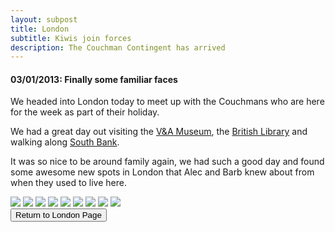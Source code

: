 ```yaml
---
layout: subpost
title: London
subtitle: Kiwis join forces
description: The Couchman Contingent has arrived
---
```


<h4>03/01/2013: Finally some familiar faces</h4>

We headed into London today to meet up with the Couchmans who are here for the week as part of their holiday.

We had a great day out visiting the <a target="_blank" href="https://www.vam.ac.uk/">V&A Museum</a>, 
the <a target="_blank" href="https://www.bl.uk/">British Library</a> and walking along <a target="_blank" href="https://southbanklondon.com/index">South Bank</a>. 

It was so nice to be around family again, we had such a good day and found some awesome new spots in London that Alec and Barb knew about from when they used to live here. 

<img src="https://lh3.googleusercontent.com/_ct2XXpvkhC2TkFgeJYrnpnujCIdk2z4nKOUd4voHcN0irUinvtLA3e78TxaUa8A1PPCj2AP_X0Z4Xa1xZQ_CqxNePsyZNUHsfqF6E9UVOfCCVBn0pvQtVYh5EyEXZ-2nBBCGNSmn4Y=w2400" class="image1">
<img src="https://lh3.googleusercontent.com/qznDWogQmpgySsl2lXIm7nKy5UEZsr_3buvCRkLQuOmpDa2TyGXqISPON56dK3_QLxwkrEduhsVU0ahKiwz-VBqpoTwMnLO-tT4-COcy5_msS1KTcdHKe3vXFouB8yt4aO7rj4FsmJ8=w2400" class="image1">
<img src="https://lh3.googleusercontent.com/k1-CSEwe6MmmKqaO3DeriOjo3a63xE3BD8W-eK4BmZ_7yNIb_DIOQpS4DE1ylgx3KZeEwSdoy4PIV-Ct-RlgqO3zm-yMGOGZO79t4qI7H1jxQlAAW_jMpOEBDvCpyFVFQ5r8djJPYjc=w2400" class="image1">
<img src="https://lh3.googleusercontent.com/3YeKFb9k4GoOfcTHzDBks0ysZsfGKjnn6DjRjZW_vGdVH5dhdZLwjVvMmvPbfjWnQWqVsrq27tp8RBwtNZnmR0SI6457sJa9CQekn7IRQfaHfdSb7VS5wS_dRO9M4o9XBiYTdLWoc0I=w2400" class="image1">
<img src="https://lh3.googleusercontent.com/DI0ODlICyvhpZeBw2TdcLMUY_glAjLnc8R76nVzUpLez-VA6hPupsmYfOpek4SX1Zi8v_IVQL0aegd6cLk8hjFdUE-QIlFmcbIhe56Gk6yjVSK-oHOe9vZQUbsxuL-B4VH6lf2SY0Lk=w2400" class="image1">
<img src="https://lh3.googleusercontent.com/Wl4SQ3osOnE3DnYkgWleYf-i0f1onBUsAYTTNfwhtEnhkPko4PyNsy0Fe5XDRW_jd_0i1v5qil1LGfnAwwgvU3tmsOE2oxUnGjyc4tPN1vBX6tyRODOQWEXB_pwkBREteSExw8xI3hY=w2400" class="image1">
<img src="https://lh3.googleusercontent.com/upYaL1kPtN4zF3P646b9ytQdTIAxdwE6W69avxsnqVroGbVmkLx7EfspcB6n2BzffalOvDYiJx-sMxAIu3m5Gz3sCKVtx-QgDZ4857mFJvHUkob_mjQty_SgUuRoU88D49tEmNjlFl8=w2400" class="image1">
<img src="https://lh3.googleusercontent.com/g_SIVOm7uCDGXp8citMEifigzMRXKQcpffW_Tcn_vTGs6joaGuHdex9DvqfOrRqcuPeISYti1vp70Kl8K_WaG8bIym5LzniOkKxDOO0CODN1BXu2czRImG_w15nQijOePQfO-_dDiKY=w2400" class="image1">
<img src="https://lh3.googleusercontent.com/osfoxPVVsAXUzudWQrcK24Cidnb9rSGl7dLLqJ71xUjBW_U5Pes-D5BGKkNnAEd_zrm73wBEeLJjhYPBQ3H_LQjSWgTBbRxXmPV90lbj9_5e3asx2GrHsOvX16gZWLcSOM6NV3uzJRo=w2400" class="image1">

<div class="wrapper">
  <input type="button" class="button" value="Return to London Page" onclick="self.close()">
</div>

